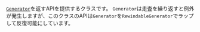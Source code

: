 [`Generator`](http://php.net/manual/ja/class.generator.php)を返すAPIを提供するクラスです。
`Generator`は走査を繰り返すと例外が発生しますが、このクラスのAPIは`Generator`を`RewindableGenerator`でラップして反復可能にしています。
